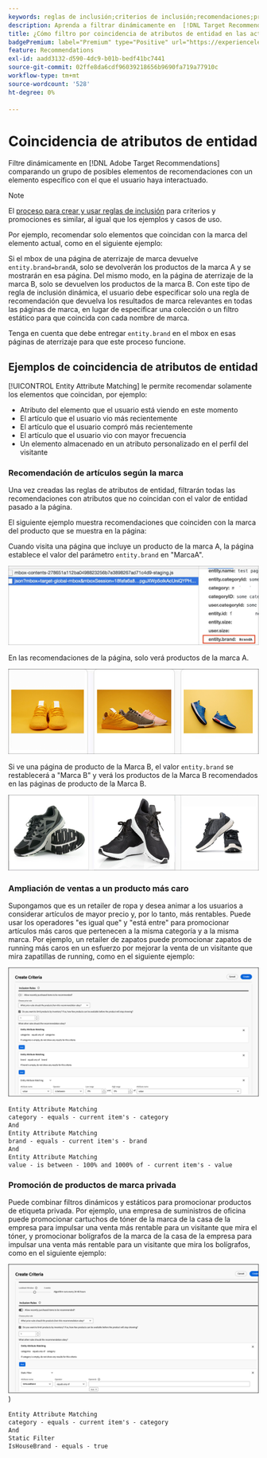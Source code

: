 ```yaml
---
keywords: reglas de inclusión;criterios de inclusión;recomendaciones;promoción;promociones;filtrado dinámico;dinámico;coincidencia de atributos de entidad
description: Aprenda a filtrar dinámicamente en  [!DNL Target Recommendations]  comparando un grupo de elementos potenciales con un elemento específico con el que el usuario ha interactuado.
title: ¿Cómo filtro por coincidencia de atributos de entidad en las actividades de Recommendations?
badgePremium: label="Premium" type="Positive" url="https://experienceleague.adobe.com/docs/target/using/introduction/intro.html?lang=es#premium newtab=true" tooltip="Consulte qué se incluye en Target Premium."
feature: Recommendations
exl-id: aadd3132-d590-4dc9-b01b-bedf41bc7441
source-git-commit: 02ffe8da6cdf96039218656b9690fa719a77910c
workflow-type: tm+mt
source-wordcount: '528'
ht-degree: 0%

---
```


# Coincidencia de atributos de entidad

Filtre dinámicamente en [!DNL Adobe Target Recommendations] comparando un grupo de posibles elementos de recomendaciones con un elemento específico con el que el usuario haya interactuado.

>[!NOTE]
>
>El [proceso para crear y usar reglas de inclusión](/help/main/c-recommendations/c-algorithms/use-dynamic-and-static-inclusion-rules.md) para criterios y promociones es similar, al igual que los ejemplos y casos de uso.

Por ejemplo, recomendar solo elementos que coincidan con la marca del elemento actual, como en el siguiente ejemplo:

Si el mbox de una página de aterrizaje de marca devuelve `entity.brand=brandA`, solo se devolverán los productos de la marca A y se mostrarán en esa página. Del mismo modo, en la página de aterrizaje de la marca B, solo se devuelven los productos de la marca B. Con este tipo de regla de inclusión dinámica, el usuario debe especificar solo una regla de recomendación que devuelva los resultados de marca relevantes en todas las páginas de marca, en lugar de especificar una colección o un filtro estático para que coincida con cada nombre de marca.

Tenga en cuenta que debe entregar `entity.brand` en el mbox en esas páginas de aterrizaje para que este proceso funcione.

## Ejemplos de coincidencia de atributos de entidad

[!UICONTROL Entity Attribute Matching] le permite recomendar solamente los elementos que coincidan, por ejemplo:

* Atributo del elemento que el usuario está viendo en este momento
* El artículo que el usuario vio más recientemente
* El artículo que el usuario compró más recientemente
* El artículo que el usuario vio con mayor frecuencia
* Un elemento almacenado en un atributo personalizado en el perfil del visitante

### Recomendación de artículos según la marca

Una vez creadas las reglas de atributos de entidad, filtrarán todas las recomendaciones con atributos que no coincidan con el valor de entidad pasado a la página.

El siguiente ejemplo muestra recomendaciones que coinciden con la marca del producto que se muestra en la página:

Cuando visita una página que incluye un producto de la marca A, la página establece el valor del parámetro `entity.brand` en &quot;MarcaA&quot;.

![Ejemplo de llamada de Target](/help/main/c-recommendations/c-algorithms/assets/example-target-call.png)

En las recomendaciones de la página, solo verá productos de la marca A.

![Recomendaciones de marca A](/help/main/c-recommendations/c-algorithms/assets/brandA.png)

Si ve una página de producto de la Marca B, el valor `entity.brand` se restablecerá a &quot;Marca B&quot; y verá los productos de la Marca B recomendados en las páginas de producto de la Marca B.

![Recomendaciones de marca B](/help/main/c-recommendations/c-algorithms/assets/brandB.png)

### Ampliación de ventas a un producto más caro

Supongamos que es un retailer de ropa y desea animar a los usuarios a considerar artículos de mayor precio y, por lo tanto, más rentables. Puede usar los operadores &quot;es igual que&quot; y &quot;está entre&quot; para promocionar artículos más caros que pertenecen a la misma categoría y a la misma marca. Por ejemplo, un retailer de zapatos puede promocionar zapatos de running más caros en un esfuerzo por mejorar la venta de un visitante que mira zapatillas de running, como en el siguiente ejemplo:

![Ampliación de ventas](/help/main/c-recommendations/c-algorithms/assets/upsell-new.png)

```
Entity Attribute Matching
category - equals - current item's - category 
And 
Entity Attribute Matching
brand - equals - current item's - brand 
And 
Entity Attribute Matching
value - is between - 100% and 1000% of - current item's - value
```

### Promoción de productos de marca privada

Puede combinar filtros dinámicos y estáticos para promocionar productos de etiqueta privada. Por ejemplo, una empresa de suministros de oficina puede promocionar cartuchos de tóner de la marca de la casa de la empresa para impulsar una venta más rentable para un visitante que mira el tóner, y promocionar bolígrafos de la marca de la casa de la empresa para impulsar una venta más rentable para un visitante que mira los bolígrafos, como en el siguiente ejemplo:

![Marca de la casa](/help/main/c-recommendations/c-algorithms/assets/housebrand-new.png)
)

```
Entity Attribute Matching
category - equals - current item's - category 
And
Static Filter
IsHouseBrand - equals - true
```
